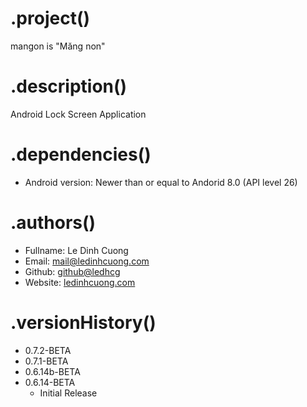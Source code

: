 # .project()
mangon is "Măng non"

# .description()
Android Lock Screen Application

# .dependencies()
* Android version: Newer than or equal to Andorid 8.0 (API level 26)

# .authors()
*	Fullname: Le Dinh Cuong
*	Email: mail@ledinhcuong.com
*	Github: [github@ledhcg](https://github.com/ledhcg)
*	Website: [ledinhcuong.com](https://ledinhcuong.com)

# .versionHistory()
* 0.7.2-BETA
* 0.7.1-BETA
* 0.6.14b-BETA
* 0.6.14-BETA
    * Initial Release
